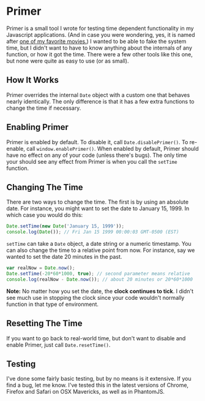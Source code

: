 # Primer

Primer is a small tool I wrote for testing time dependent functionality in my Javascript applications. (And in case you were wondering, yes, it is named after [one of my favorite movies.](http://en.wikipedia.org/wiki/Primer_(film))) I wanted to be able to fake the system time, but I didn't want to have to know anything about the internals of any function, or how it got the time. There were a few other tools like this one, but none were quite as easy to use (or as small).

## How It Works

Primer overrides the internal `Date` object with a custom one that behaves nearly identically. The only difference is that it has a few extra functions to change the time if necessary.

## Enabling Primer

Primer is enabled by default. To disable it, call `Date.disablePrimer()`. To re-enable, call `window.enablePrimer()`. When enabled by default, Primer should have no effect on any of your code (unless there's bugs). The only time your should see any effect from Primer is when you call the `setTime` function.

## Changing The Time

There are two ways to change the time. The first is by using an absolute date. For instance, you might want to set the date to January 15, 1999. In which case you would do this:

```js
Date.setTime(new Date('January 15, 1999'));
console.log(Date()); // Fri Jan 15 1999 00:00:03 GMT-0500 (EST)
```

`setTime` can take a `Date` object, a date string or a numeric timestamp. You can also change the time to a relative point from now. For instance, say we wanted to set the date 20 minutes in the past.

```js
var realNow = Date.now();
Date.setTime(-20*60*1000, true); // second parameter means relative
console.log(realNow - Date.now()); // about 20 minutes or 20*60*1000
```

**Note:** No matter how you set the date, the **clock continues to tick**. I didn't see much use in stopping the clock since your code wouldn't normally function in that type of environment.

## Resetting The Time

If you want to go back to real-world time, but don't want to disable and enable Primer, just call `Date.resetTime()`.

## Testing

I've done some fairly basic testing, but by no means is it extensive. If you find a bug, let me know. I've tested this in the latest versions of Chrome, Firefox and Safari on OSX Mavericks, as well as in PhantomJS.